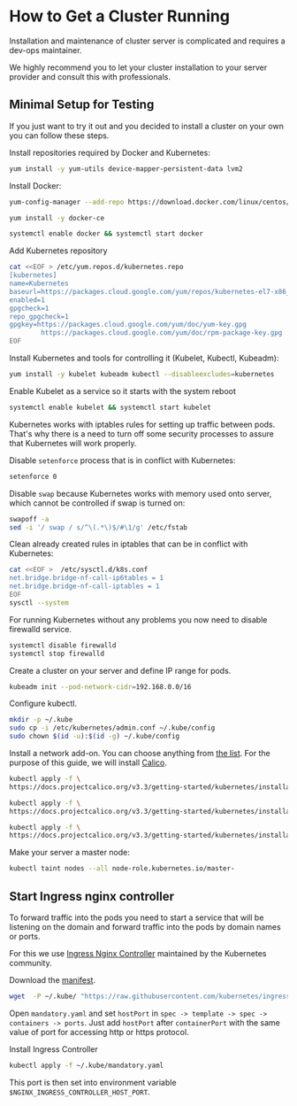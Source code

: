 # How to Get a Cluster Running
Installation and maintenance of cluster server is complicated and requires a dev-ops maintainer.

We highly recommend you to let your cluster installation to your server provider and consult this with professionals.

## Minimal Setup for Testing
If you just want to try it out and you decided to install a cluster on your own you can follow these steps.

Install repositories required by Docker and Kubernetes:

```bash
yum install -y yum-utils device-mapper-persistent-data lvm2
```

Install Docker:
```bash
yum-config-manager --add-repo https://download.docker.com/linux/centos/docker-ce.repo

yum install -y docker-ce

systemctl enable docker && systemctl start docker
```

Add Kubernetes repository
```bash
cat <<EOF > /etc/yum.repos.d/kubernetes.repo
[kubernetes]
name=Kubernetes
baseurl=https://packages.cloud.google.com/yum/repos/kubernetes-el7-x86_64
enabled=1
gpgcheck=1
repo_gpgcheck=1
gpgkey=https://packages.cloud.google.com/yum/doc/yum-key.gpg
        https://packages.cloud.google.com/yum/doc/rpm-package-key.gpg
EOF
```

Install Kubernetes and tools for controlling it (Kubelet, Kubectl, Kubeadm):
```bash
yum install -y kubelet kubeadm kubectl --disableexcludes=kubernetes
```

Enable Kubelet as a service so it starts with the system reboot
```bash
systemctl enable kubelet && systemctl start kubelet
```

Kubernetes works with iptables rules for setting up traffic between pods.
That's why there is a need to turn off some security processes to assure that Kubernetes will work properly.

Disable `setenforce` process that is in conflict with Kubernetes:
```bash
setenforce 0
```

Disable `swap` because Kubernetes works with memory used onto server, which cannot be controlled if swap is turned on:
```bash
swapoff -a
sed -i '/ swap / s/^\(.*\)$/#\1/g' /etc/fstab
```

Clean already created rules in iptables that can be in conflict with Kubernetes:
```bash
cat <<EOF >  /etc/sysctl.d/k8s.conf
net.bridge.bridge-nf-call-ip6tables = 1
net.bridge.bridge-nf-call-iptables = 1
EOF
sysctl --system
```

For running Kubernetes without any problems you now need to disable firewalld service.
```bash
systemctl disable firewalld
systemctl stop firewalld
```

Create a cluster on your server and define IP range for pods.
```bash
kubeadm init --pod-network-cidr=192.168.0.0/16
```

Configure kubectl.
```bash
mkdir -p ~/.kube
sudo cp -i /etc/kubernetes/admin.conf ~/.kube/config
sudo chown $(id -u):$(id -g) ~/.kube/config
```

Install a network add-on. You can choose anything from [the list](https://kubernetes.io/docs/concepts/cluster-administration/addons/).
For the purpose of this guide, we will install [Calico](https://docs.projectcalico.org/v3.3/getting-started/kubernetes/).

```bash
kubectl apply -f \
https://docs.projectcalico.org/v3.3/getting-started/kubernetes/installation/hosted/etcd.yaml

kubectl apply -f \
https://docs.projectcalico.org/v3.3/getting-started/kubernetes/installation/rbac.yaml

kubectl apply -f \
https://docs.projectcalico.org/v3.3/getting-started/kubernetes/installation/hosted/calico.yaml
```

Make your server a master node:
```bash
kubectl taint nodes --all node-role.kubernetes.io/master-
```

## Start Ingress nginx controller
To forward traffic into the pods you need to start a service that will be listening on the domain and forward traffic into the pods by domain names or ports.

For this we use [Ingress Nginx Controller](https://kubernetes.github.io/ingress-nginx/) maintained by the Kubernetes community.

Download the [manifest](https://raw.githubusercontent.com/kubernetes/ingress-nginx/master/deploy/mandatory.yaml).

```bash
wget  -P ~/.kube/ "https://raw.githubusercontent.com/kubernetes/ingress-nginx/master/deploy/mandatory.yaml"
```

Open `mandatory.yaml` and set `hostPort` in `spec -> template -> spec -> containers -> ports`.
Just add `hostPort` after `containerPort` with the same value of port for accessing http or https protocol.

Install Ingress Controller
```bash
kubectl apply -f ~/.kube/mandatory.yaml
```

This port is then set into environment variable `$NGINX_INGRESS_CONTROLLER_HOST_PORT`.
